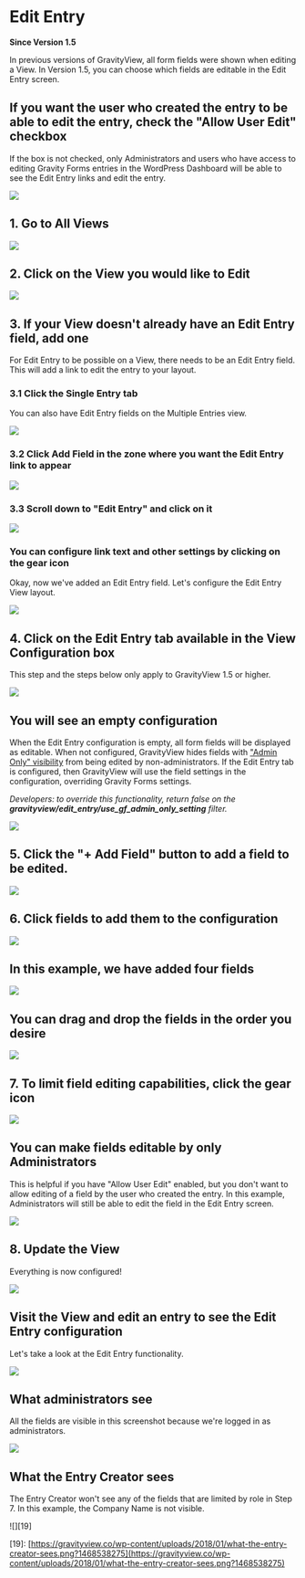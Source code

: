 # Edit Entry

**Since Version 1.5**

In previous versions of GravityView, all form fields were shown when editing a View. In Version 1.5, you can choose which fields are editable in the Edit Entry screen.

## If you want the user who created the entry to be able to edit the entry, check the "Allow User Edit" checkbox

If the box is not checked, only Administrators and users who have access to editing Gravity Forms entries in the WordPress Dashboard will be able to see the Edit Entry links and edit the entry.

![](https://gravityview.co/wp-content/uploads/2018/01/if-you-want-the-user-who-created-the-entry-to-be-able-to-edit-the-entry-check-the--allow-user-edit-.png?1468538262)

## 1. Go to All Views

![](https://gravityview.co/wp-content/uploads/2018/01/go-to-all-views.png?1468538263)

## 2. Click on the View you would like to Edit

![](https://gravityview.co/wp-content/uploads/2018/01/click-on-the-view-you-would-like-to-edit.png?1468538263)

## 3. If your View doesn't already have an Edit Entry field, add one

For Edit Entry to be possible on a View, there needs to be an Edit Entry field. This will add a link to edit the entry to your layout.

### 3.1 Click the Single Entry tab

You can also have Edit Entry fields on the Multiple Entries view.

![](https://gravityview.co/wp-content/uploads/2018/01/click-the-single-entry-tab.png?1468538264)

### 3.2 Click Add Field in the zone where you want the Edit Entry link to appear

![](https://gravityview.co/wp-content/uploads/2018/01/click-add-field-in-the-zone-where-you-want-the-edit-entry-link-to-appear.png?1468538265)

### 3.3 Scroll down to "Edit Entry" and click on it

![](https://gravityview.co/wp-content/uploads/2018/01/scroll-down-to-edit-entry--and-click-on-it.png?1468538265)

### You can configure link text and other settings by clicking on the gear icon

Okay, now we've added an Edit Entry field. Let's configure the Edit Entry View layout.

![](https://gravityview.co/wp-content/uploads/2018/01/you-can-configure-link-text-and-other-settings-by-clicking-on-the-gear-icon.png?1468538266)

## 4. Click on the Edit Entry tab available in the View Configuration box

This step and the steps below only apply to GravityView 1.5 or higher.

![](https://gravityview.co/wp-content/uploads/2018/01/click-on-the-edit-entry-tab-available-in-the-view-configuration-box.png?1468538267)

## You will see an empty configuration

When the Edit Entry configuration is empty, all form fields will be displayed as editable. When not configured, GravityView hides fields with ["Admin Only" visibility](https://www.gravityhelp.com/gravity-forms-feature-highlight-admin-only-visibility/) from being edited by non-administrators. If the Edit Entry tab is configured, then GravityView will use the field settings in the configuration, overriding Gravity Forms settings.

_Developers: to override this functionality, return false on the **gravityview/edit\_entry/use\_gf\_admin\_only\_setting** filter._

![](https://gravityview.co/wp-content/uploads/2018/01/you-will-see-an-empty-configuration.png?1468538268)

## 5. Click the "+ Add Field" button to add a field to be edited.

![](https://gravityview.co/wp-content/uploads/2018/01/click-the-add-field--button-to-add-a-field-to-be-edited.png?1468538268)

## 6. Click fields to add them to the configuration

![](https://gravityview.co/wp-content/uploads/2018/01/click-fields-to-add-them-to-the-configuration.png?1468538269)

## In this example, we have added four fields

![](https://gravityview.co/wp-content/uploads/2018/01/in-this-example-we-have-added-four-fields.png?1468538269)

## You can drag and drop the fields in the order you desire

![](https://gravityview.co/wp-content/uploads/2018/01/you-can-drag-and-drop-the-fields-in-the-order-you-desire.png?1468538270)

## 7. To limit field editing capabilities, click the gear icon

![](https://gravityview.co/wp-content/uploads/2018/01/to-limit-field-editing-capabilities-click-the-gear-icon.png?1468538272)

## You can make fields editable by only Administrators

This is helpful if you have "Allow User Edit" enabled, but you don't want to allow editing of a field by the user who created the entry. In this example, Administrators will still be able to edit the field in the Edit Entry screen.

![](https://gravityview.co/wp-content/uploads/2018/01/you-can-make-fields-editable-by-only-administrators.png?1468538272)

## 8. Update the View

Everything is now configured!

![](https://gravityview.co/wp-content/uploads/2018/01/update-the-view.png?1468538273)

## Visit the View and edit an entry to see the Edit Entry configuration

Let's take a look at the Edit Entry functionality.

![](https://gravityview.co/wp-content/uploads/2018/01/visit-the-view-and-edit-an-entry-to-see-the-edit-entry-configuration.png?1468538273)

## What administrators see

All the fields are visible in this screenshot because we're logged in as administrators.

![](https://gravityview.co/wp-content/uploads/2018/01/what-administrators-see.png?1468538274)

## What the Entry Creator sees

The Entry Creator won't see any of the fields that are limited by role in Step 7. In this example, the Company Name is not visible.

!\[\]\[19\]

\[19\]: [https://gravityview.co/wp-content/uploads/2018/01/what-the-entry-creator-sees.png?1468538275](https://gravityview.co/wp-content/uploads/2018/01/what-the-entry-creator-sees.png?1468538275)

